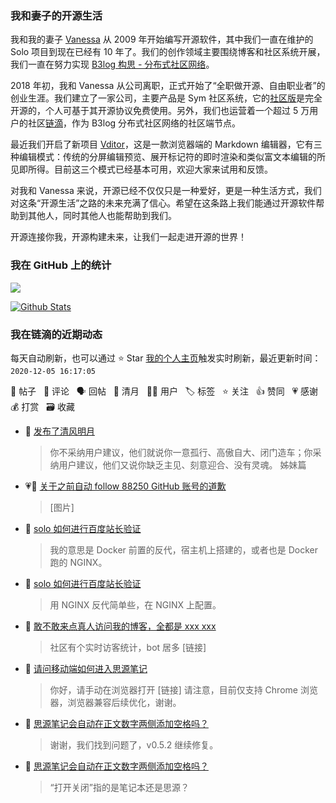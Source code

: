 ### 我和妻子的开源生活

我和我的妻子 [Vanessa](https://github.com/Vanessa219) 从 2009 年开始编写开源软件，其中我们一直在维护的 Solo 项目到现在已经有 10 年了。我们的创作领域主要围绕博客和社区系统开展，我们一直在努力实现 [B3log 构思 - 分布式社区网络](https://ld246.com/article/1546941897596)。

2018 年初，我和 Vanessa 从公司离职，正式开始了“全职做开源、自由职业者”的创业生涯。我们建立了一家公司，主要产品是 Sym 社区系统，它的[社区版](https://github.com/88250/symphony)是完全开源的，个人可基于其开源协议免费使用。另外，我们也运营着一个超过 5 万用户的社区[链滴](https://ld246.com)，作为 B3log 分布式社区网络的社区端节点。

最近我们开启了新项目 [Vditor](https://github.com/Vanessa219/vditor)，这是一款浏览器端的 Markdown 编辑器，它有三种编辑模式：传统的分屏编辑预览、展开标记符的即时渲染和类似富文本编辑的所见即所得。目前这三个模式已经基本可用，欢迎大家来试用和反馈。

对我和 Vanessa 来说，开源已经不仅仅只是一种爱好，更是一种生活方式，我们对这条“开源生活”之路的未来充满了信心。希望在这条路上我们能通过开源软件帮助到其他人，同时其他人也能帮助到我们。

开源连接你我，开源构建未来，让我们一起走进开源的世界！

### 我在 GitHub 上的统计

<a title="Hits" target="_blank" href="https://github.com/88250/88250"><img src="https://hits.b3log.org/88250/88250.svg"></a>

[![Github Stats](https://github-readme-stats.vercel.app/api?username=88250&show_icons=true)](https://github.com/88250)

<!--events start -->

### 我在链滴的近期动态

每天自动刷新，也可以通过 ⭐️ Star [我的个人主页](https://github.com/88250/88250)触发实时刷新，最近更新时间：`2020-12-05 16:17:05`

📝 帖子 &nbsp; 💬 评论 &nbsp; 🗣 回帖 &nbsp; 🌙 清月 &nbsp; 👨‍💻 用户 &nbsp; 🏷️ 标签 &nbsp; ⭐️ 关注 &nbsp; 👍 赞同 &nbsp; 💗 感谢 &nbsp; 💰 打赏 &nbsp; 🗃 收藏

* 🌙 [发布了清风明月](https://ld246.com/member/88250/breezemoons/1607156066487)

  > 你不采纳用户建议，他们就说你一意孤行、高傲自大、闭门造车；你采纳用户建议，他们又说你缺乏主见、刻意迎合、没有灵魂。 姊妹篇
* 💗💬 [关于之前自动 follow 88250 GitHub 账号的道歉](https://ld246.com/article/1606723827247/comment/1607069141349#comments)

  > [图片]
* 💬 [solo 如何进行百度站长验证](https://ld246.com/article/1607071258538/comment/1607073469135#comments)

  > 我的意思是 Docker 前置的反代，宿主机上搭建的，或者也是 Docker 跑的 NGINX。
* 💬 [solo 如何进行百度站长验证](https://ld246.com/article/1607071258538/comment/1607071428142#comments)

  > 用 NGINX 反代简单些，在 NGINX 上配置。
* 💬 [敢不敢来点真人访问我的博客，全都是 xxx  xxx](https://ld246.com/article/1607069144596/comment/1607069328065#comments)

  > 社区有个实时访客统计，bot 居多 [链接]
* 💬 [请问移动端如何进入思源笔记](https://ld246.com/article/1607048633619/comment/1607054414246#comments)

  > 你好，请手动在浏览器打开 [链接] 请注意，目前仅支持 Chrome 浏览器，浏览器兼容后续优化，谢谢。
* 💬 [思源笔记会自动在正文数字两侧添加空格吗？](https://ld246.com/article/1606376485542/comment/1607054341689#comments)

  > 谢谢，我们找到问题了，v0.5.2 继续修复。
* 💬 [思源笔记会自动在正文数字两侧添加空格吗？](https://ld246.com/article/1606376485542/comment/1607048867074#comments)

  > “打开关闭”指的是笔记本还是思源？


<!--events end -->

